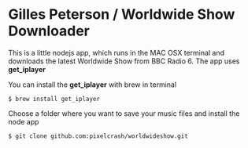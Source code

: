 # Gilles Peterson / Worldwide Show Downloader

This is a little nodejs app, which runs in the MAC OSX terminal and downloads 
the latest Worldwide Show from BBC Radio 6. The app uses **get_iplayer** 

You can install the **get_iplayer** with brew in terminal

```$ brew install get_iplayer```

Choose a folder where you want to save your music files and install the node app

```$ git clone github.com:pixelcrash/worldwideshow.git```